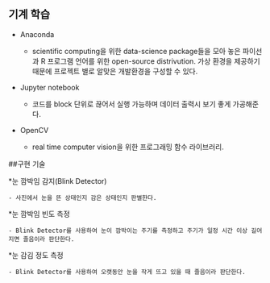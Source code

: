 ## 기계 학습
* Anaconda

    - scientific computing을 위한 data-science package들을 모아 놓은 파이선과 R 프로그램 언어를 위한 open-source distrivution.
    가상 환경을 제공하기 때문에 프로젝트 별로 알맞은 개발환경을 구성할 수 있다.

* Jupyter notebook

    - 코드를 block 단위로 끊어서 실행 가능하며 데이터 출력시 보기 좋게 가공해준다.

* OpenCV

    - real time computer vision을 위한 프로그래밍 함수 라이브러리.

##구현 기술

*눈 깜박임 감지(Blink Detector)

    - 사진에서 눈을 뜬 상태인지 감은 상태인지 판별한다.

*눈 깜박임 빈도 측정

    - Blink Detector를 사용하여 눈이 깜박이는 주기를 측정하고 주기가 일정 시간 이상 길어지면 졸음이라 판단한다.

*눈 감김 정도 측정

    - Blink Detector를 사용하여 오랫동안 눈을 작게 뜨고 있을 때 졸음이라 판단한다.